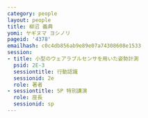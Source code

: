 ```yaml
---
category: people
layout: people
title: 柳沼 義典
yomi: ヤギヌマ ヨシノリ
pageid: '4378'
emailhash: c0c4db856ab9e89e07a74308608e1533
session:
- title: 小型のウェアラブルセンサを用いた姿勢計測
  psid: 2E-3
  sessiontitle: 行動認識
  sessionid: 2e
  role: 著者
- sessiontitle: SP 特別講演
  role: 座長
  sessionid: sp
---
```

